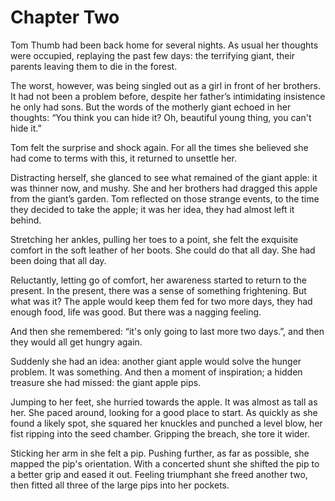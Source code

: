 # Chapter Two

Tom Thumb had been back home for several nights. As usual her thoughts were occupied, replaying the past few days: the terrifying giant, their parents leaving them to die in the forest.

The worst, however, was being singled out as a girl in front of her brothers. It had not been a problem before, despite her father’s intimidating insistence he only had sons. But the words of the motherly giant echoed in her thoughts: “You think you can hide it? Oh, beautiful young thing, you can't hide it.”

Tom felt the surprise and shock again. For all the times she believed she had come to terms with this, it returned to unsettle her.

Distracting herself, she glanced to see what remained of the giant apple: it was thinner now, and mushy. She and her brothers had dragged this apple from the giant’s garden. Tom reflected on those strange events, to the time they decided to take the apple; it was her idea, they had almost left it behind.

Stretching her ankles, pulling her toes to a point, she felt the exquisite comfort in the soft leather of her boots. She could do that all day. She had been doing that all day.

Reluctantly, letting go of comfort, her awareness started to return to the present. In the present, there was a sense of something frightening. But what was it? The apple would keep them fed for two more days, they had enough food, life was good. But there was a nagging feeling. 

And then she remembered: “it's only going to last more two days.”, and then they would all get hungry again.

Suddenly she had an idea: another giant apple would solve the hunger problem. It was something. And then a moment of inspiration; a hidden treasure she had missed: the giant apple pips.

Jumping to her feet, she hurried towards the apple. It was almost as tall as her. She paced around, looking for a good place to start. As quickly as she found a likely spot, she squared her knuckles and punched a level blow, her fist ripping into the seed chamber. Gripping the breach, she tore it wider.

Sticking her arm in she felt a pip. Pushing further, as far as possible, she mapped the pip's orientation. With a concerted shunt she shifted the pip to a better grip and eased it out. Feeling triumphant she freed another two, then fitted all three of the large pips into her pockets.

